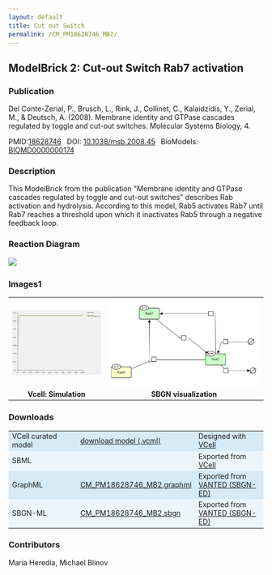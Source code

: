 ```yaml
---
layout: default
title: Cut out Switch
permalink: /CM_PM18628746_MB2/
---
```


## ModelBrick 2: Cut-out Switch Rab7 activation

### Publication 

Del Conte-Zerial, P., Brusch, L., Rink, J., Collinet, C., Kalaidzidis, Y., Zerial, M., & Deutsch, A. (2008). Membrane identity and GTPase cascades regulated by toggle and cut-out switches. Molecular Systems Biology, 4. 

 PMID:<a href="https://www.ncbi.nlm.nih.gov/pubmed/?term=10.1038%2Fmsb.2008.45">18628746</a>&ensp; 
 DOI: <a href="https://doi.org/10.1038/msb.2008.45"> 10.1038/msb.2008.45</a>&ensp;
 BioModels: <a href="https://www.ebi.ac.uk/biomodels/BIOMD0000000174"> BIOMD0000000174</a><br/>
 

### Description

This ModelBrick from the publication "Membrane identity and GTPase cascades regulated by toggle and cut-out switches" describes Rab activation and hydrolysis. According to this model, Rab5 activates Rab7 until Rab7 reaches a threshold upon which it inactivates Rab5 through a negative feedback loop.

### Reaction Diagram

<img src="https://vcellapi.cam.uchc.edu/biomodel/173027800/diagram" width="600"/>

### Images1

 <table> 
 <tr>
  <td align="center"><a href="https://modelbricks.github.io/images/Vcellimages/CM_PM18628746_MB2_Vcell_sim.PNG">
  <img align="center" src="/images/Vcellimages/CM_PM18628746_MB2_Vcell_sim.PNG"/></a></td>
  <td align="center" width="300"> <a href="https://modelbricks.github.io/images/SBGNfiles/CM_PM18628746_MB2_SBGN.PNG">
  <img align="center" src="/images/SBGNfiles/CM_PM18628746_MB2_SBGN.PNG" width="300"></a></td>
 </tr>
 <tr>
  <td align="center"><strong>Vcell: Simulation</strong></td>
  <td align="center"><strong>SBGN visualization</strong></td>
 </tr>
 </table>


### Downloads 

<center>
 <table width="100%">
  <td width="33%" bgcolor="#D6EAF8">VCell curated model</td>
  <td width="33%" bgcolor="#D6EAF8"><a href="https://vcellapi.cam.uchc.edu/biomodel/173027800/biomodel.vcml" type="application/vcml+xml" download="VCBioModel_173027800.vcml">download model (.vcml)</a></td>
  <td width="33%" bgcolor="#D6EAF8"> Designed with <a href="http://vcell.org">VCell</a></td>
  <tr>
   <td bgcolor="#EBF5FB">SBML</td>
   <td bgcolor="#EBF5FB"><!--<a href="/modelbricks/VCML_SBMLfiles/CM_PM18628746_MB2.sbml" download>CM_PM18628746_MB2.sbml</a>--></td>
   <td bgcolor="#EBF5FB"> Exported from <a href="http://vcell.org">VCell</a></td>
  </tr>
  <tr>
   <td bgcolor="#D6EAF8">GraphML</td>
   <td bgcolor="#D6EAF8"><a href="/modelbricks/SBGNexecutablefiles/CM_PM18628746_MB2.graphml">CM_PM18628746_MB2.graphml</a></td>
   <td bgcolor="#D6EAF8"> Exported from <a href="https://immersive-analytics.infotech.monash.edu/vanted/addons/sbgn-ed/">VANTED (SBGN-ED)</a></td>
  </tr>
  <tr>
   <td bgcolor="#EBF5FB">SBGN-ML </td>
   <td bgcolor="#EBF5FB"><a href="/modelbricks/SBGNexecutablefiles/CM_PM18628746_MB2.sbgn">CM_PM18628746_MB2.sbgn</a></td>
   <td bgcolor="#EBF5FB"> Exported from <a href="https://immersive-analytics.infotech.monash.edu/vanted/addons/sbgn-ed/">VANTED (SBGN-ED)</a></td>
  </tr>
 </table>
</center>


### Contributors
Maria Heredia, Michael Blinov
